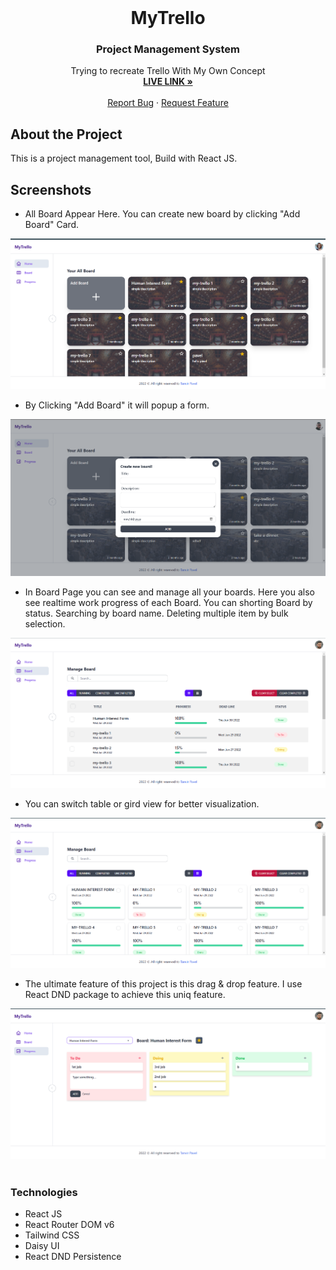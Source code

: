 <!-- PROJECT LOGO -->
<br />
<div align="center">
  <h1>MyTrello</h1>

  <h3 align="center">Project Management System</h3>

  <p align="center">
    Trying to recreate Trello With My Own Concept
    <br />
    <a href="https://legendary-melba-0adc53.netlify.app/"><strong>LIVE LINK »</strong></a>
    <br />
    <br />
    <a href="https://github.com/tanvinpavel/my-trello-app/issues">Report Bug</a>
    ·
    <a href="https://github.com/tanvinpavel/my-trello-app/issues">Request Feature</a>
  </p>
</div>

<!-- About the Project -->
## About the Project

This is a project management tool, Build with React JS.

<!-- Screenshots -->
## Screenshots

- All Board Appear Here. You can create new board by clicking "Add Board" Card.
<div align="center"> 
  <img src="./public/img/Home.png" alt="screenshot" />
</div>

- By Clicking "Add Board" it will popup a form. 
<div align="center"> 
  <img src="./public/img/Screenshot_4.png" alt="screenshot" />
</div>

- In Board Page you can see and manage all your boards. Here you also see realtime work progress of each Board. You can shorting Board by status. Searching by board name. Deleting multiple item by bulk selection. 
<div align="center"> 
  <img src="./public/img/Screenshot_1.png" alt="screenshot" />
</div>

- You can switch table or gird view for better visualization.
<div align="center"> 
  <img src="./public/img/Screenshot_2.png" alt="screenshot" />
</div>

- The ultimate feature of this project is this drag & drop feature. I use React DND package to achieve this uniq feature.
<div align="center"> 
  <img src="./public/img/Screenshot_3.png" alt="screenshot" />
</div>


<br/>

<!-- Technology -->
### Technologies

- React JS
- React Router DOM v6
- Tailwind CSS
- Daisy UI
- React DND
Persistence